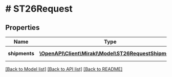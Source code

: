 # # ST26Request

## Properties

Name | Type | Description | Notes
------------ | ------------- | ------------- | -------------
**shipments** | [**\OpenAPI\Client\Mirakl\Model\ST26RequestShipments[]**](ST26RequestShipments.md) | Shipment ids | [optional]

[[Back to Model list]](../../README.md#models) [[Back to API list]](../../README.md#endpoints) [[Back to README]](../../README.md)
